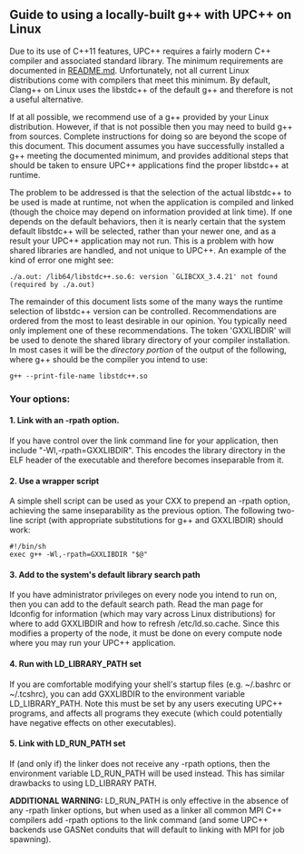 ## Guide to using a locally-built g++ with UPC++ on Linux

Due to its use of C++11 features, UPC++ requires a fairly modern C++ compiler
and associated standard library.  The minimum requirements are documented 
in [README.md](../README.md).
Unfortunately, not all current Linux distributions come with
compilers that meet this minimum.  By default, Clang++ on Linux uses the
libstdc++ of the default g++ and therefore is not a useful alternative.

If at all possible, we recommend use of a g++ provided
by your Linux distribution.  However, if that is not possible then you may need
to build g++ from sources.  Complete instructions for doing so are beyond the
scope of this document.  This document assumes you have successfully installed
a g++ meeting the documented minimum, and provides additional steps that should be taken to ensure
UPC++ applications find the proper libstdc++ at runtime.

The problem to be addressed is that the selection of the actual libstdc++ to be
used is made at runtime, not when the application is compiled and linked (though
the choice may depend on information provided at link time).  If one depends on
the default behaviors, then it is nearly certain that the system default
libstdc++ will be selected, rather than your newer one, and as a result your
UPC++ application may not run.  This is a problem with how shared libraries are
handled, and not unique to UPC++.  An example of the kind of error one might
see: 

```
./a.out: /lib64/libstdc++.so.6: version `GLIBCXX_3.4.21' not found (required by ./a.out)
```

The remainder of this document lists some of the many ways the runtime selection
of libstdc++ version can be controlled.  Recommendations are ordered from the
most to least desirable in our opinion.  You typically need only implement one
of these recommendations.  The token 'GXXLIBDIR' will be used to denote the
shared library directory of your compiler installation.  In most cases it will
be the *directory portion* of the output of the following, where g++ should be
the compiler you intend to use:

```
g++ --print-file-name libstdc++.so
```


### Your options:

#### 1. Link with an -rpath option.

If you have control over the link command line for your application, then
include "-Wl,-rpath=GXXLIBDIR".  This encodes the library directory in the ELF
header of the executable and therefore becomes inseparable from it.

#### 2. Use a wrapper script

A simple shell script can be used as your CXX to prepend an -rpath option,
achieving the same inseparability as the previous option.  The following
two-line script (with appropriate substitutions for g++ and GXXLIBDIR) should
work:  

```
#!/bin/sh  
exec g++ -Wl,-rpath=GXXLIBDIR "$@"  
```

#### 3. Add to the system's default library search path

If you have administrator privileges on every node you intend to run on, then
you can add to the default search path.  Read the man page for ldconfig for
information (which may vary across Linux distributions) for where to add
GXXLIBDIR and how to refresh /etc/ld.so.cache.  Since this modifies a property
of the node, it must be done on every compute node where you may run your UPC++
application.

#### 4. Run with LD_LIBRARY_PATH set

If you are comfortable modifying your shell's startup files (e.g.  ~/.bashrc or
~/.tcshrc), you can add GXXLIBDIR to the environment variable
LD_LIBRARY_PATH. Note this must be set by any users executing UPC++ programs,
and affects all programs they execute (which could potentially have negative
effects on other executables).

#### 5. Link with LD_RUN_PATH set

If (and only if) the linker does not receive any -rpath options, then the
environment variable LD_RUN_PATH will be used instead. This has similar
drawbacks to using LD_LIBRARY PATH.

**ADDITIONAL WARNING:** LD_RUN_PATH is only effective in the absence of any
  -rpath linker options, but when used as a linker all common MPI C++ compilers
  add -rpath options to the link command (and some UPC++ backends use GASNet
  conduits that will default to linking with MPI for job spawning).


